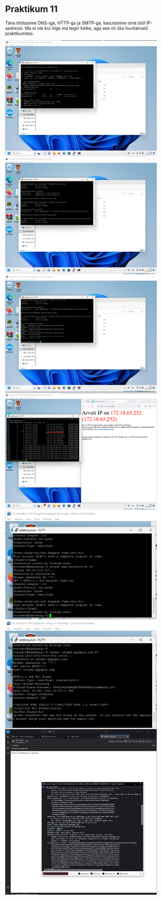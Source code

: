 # Praktikum 11

Täna töötasime DNS-iga, HTTP-ga ja SMTP-ga, kasutasime oma tööl IP-aadressi. Ma ei ole kui õige ma tegin kõike, aga see oli üks huvitamaid praktikumites.

<img width="491" alt="OS23_lab1a" src="https://github.com/Voronkov2004/UT-Operatsioon/blob/main/praks%2011.1.png?raw=true">
<img width="491" alt="OS23_lab1a" src="https://github.com/Voronkov2004/UT-Operatsioon/blob/main/praks%2011.2.png?raw=true">
<img width="491" alt="OS23_lab1a" src="https://github.com/Voronkov2004/UT-Operatsioon/blob/main/praks%2011.3.png?raw=true">
<img width="491" alt="OS23_lab1a" src="https://github.com/Voronkov2004/UT-Operatsioon/blob/main/praks%2011.4.png?raw=true">
<img width="491" alt="OS23_lab1a" src="https://github.com/Voronkov2004/UT-Operatsioon/blob/main/praks%2011.5.png?raw=true">
<img width="491" alt="OS23_lab1a" src="https://github.com/Voronkov2004/UT-Operatsioon/blob/main/praks%2011.6.png?raw=true">
<img width="491" alt="OS23_lab1a" src="https://github.com/Voronkov2004/UT-Operatsioon/blob/main/praks%2011.7.png?raw=true">
